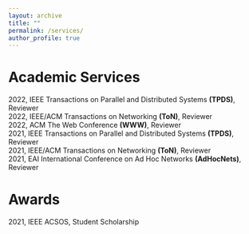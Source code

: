 ```yaml
---
layout: archive
title: ""
permalink: /services/
author_profile: true
---
```


# Academic Services
 
2022, IEEE Transactions on Parallel and Distributed Systems **(TPDS)**, Reviewer   
2022, IEEE/ACM Transactions on Networking **(ToN)**, Reviewer   
2022, ACM The Web Conference **(WWW)**, Reviewer   
2021, IEEE Transactions on Parallel and Distributed Systems **(TPDS)**, Reviewer  
2021, IEEE/ACM Transactions on Networking **(ToN)**, Reviewer  
2021, EAI International Conference on Ad Hoc Networks **(AdHocNets)**, Reviewer  

# Awards

2021, IEEE ACSOS, Student Scholarship
